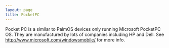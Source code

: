 ```yaml
---
layout: page
title: PocketPC
---
```


Pocket PC is a similar to PalmOS devices only running Microsoft PocketPC OS. They are manufactured by lots of companies including HP and Dell. See http://www.microsoft.com/windowsmobile/ for more info.

